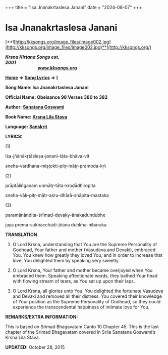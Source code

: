 +++
title = "Isa Jnanakrtaslesa Janani"
date = "2024-08-07"
+++

# Isa Jnanakrtaslesa Janani
[**![http://kksongs.org/image_files/image002.jpg](http://kksongs.org/image_files/image002.jpg)**](http://kksongs.org/)

**_Krsna Kirtana Songs est. 2001_**                                                                                                                                                 **_www.kksongs.org_**

**[Home](http://kksongs.org/)** **⇒** **[Song Lyrics](http://kksongs.org/lyrics.html)** **⇒** **[I](http://kksongs.org/songs/song_i.html)**

**Song Name: Isa Jnanakrtaslesa Janani**

**Official Name: Obeisance 98 Verses 380 to 382**

**Author:** [**Sanatana Goswami**](http://kksongs.org/authors/list/sanatana_g.html)

**Book Name:** [**Krsna Lila Stava**](http://kksongs.org/authors/literature/krsnalilastava.html)

**Language:** [**Sanskrit**](http://kksongs.org/language/list/sanskrit.html)

**LYRICS:**

(1)

īśa-jñānākṛtāśleṣa-jananī-tāta-bhāva-vit

sneha-vardhana-miṣṭokti-pitṛ-mātṛ-pramoda-kṛt

(2)

prāptālińganam unmātṛ-tāta-kroḍādhiropita

sneha-vāk-pitṛ-mātr-aśru-dhārā-snāpita-mastaka

(3)

paramānāndita-śrīmad-devaky-ānakadundubhe

jaya prema-sukhācchādi-jñāna duḥkha-nibāraka

**TRANSLATION**

1) O Lord Krsna, understanding that You are the Supreme Personality of Godhead, Your father and mother (Vasudeva and Devaki), embraced You. You knew how greatly they loved You, and in order to increase that love, You delighted them by speaking very sweetly.

2) O Lord Krsna, Your father and mother became overjoyed when You embraced them. Speaking affectionate words, they bathed Your head with flowing stream of tears, as You sat up upon their laps.

3) O Lord Krsna, all glories unto You. You delighted the fortunate Vasudeva and Devaki and removed all their distress. You covered their knowledge of Your position as the Supreme Personality of Godhead, so they could experience the transcendental happiness of intimate love for You.

**REMARKS/EXTRA INFORMATION:**

This is based on Srimad Bhagavatam Canto 10 Chapter 45. This is the last chapter of the Srimad Bhagavatam covered in Srila Sanatana Goswami’s Krsna Lila Stava.

**UPDATED:** October 28, 2015